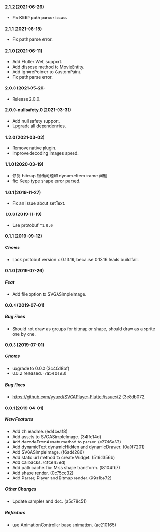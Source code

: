 #### 2.1.2 (2021-06-26)

* Fix KEEP path parser issue.

#### 2.1.1 (2021-06-15)

* Fix path parse error.

#### 2.1.0 (2021-06-11)

* Add Flutter Web support.
* Add dispose method to MovieEntity.
* Add IgnorePointer to CustomPaint.
* Fix path parse error.

#### 2.0.0 (2021-05-29)

* Release 2.0.0.

#### 2.0.0-nullsafety.0 (2021-03-31)

* Add null safety support.
* Upgrade all dependencies.

#### 1.2.0 (2021-03-02)

* Remove native plugin.
* Improve decoding images speed.

#### 1.1.0 (2020-03-19)

* 修复 bitmap 锯齿问题和 dynamicItem frame 问题
* fix: Keep type shape error parsed.

#### 1.0.1 (2019-11-27)

* Fix an issue about setText.

#### 1.0.0 (2019-11-19)

* Use protobuf `^1.0.0`

#### 0.1.1 (2019-09-12)

##### Chores

* Lock protobuf version < 0.13.16, because 0.13.16 leads build fail.

#### 0.1.0 (2019-07-26)

##### Feat

* Add file option to SVGASimpleImage.

#### 0.0.4 (2019-07-01)

##### Bug Fixes

* Should not draw as groups for bitmap or shape, should draw as a sprite one by one.

#### 0.0.3 (2019-07-01)

##### Chores

*  upgrade to 0.0.3 (3c40d8bf)
*  0.0.2 released. (7a54b493)

##### Bug Fixes

*  https://github.com/yyued/SVGAPlayer-Flutter/issues/2 (3e8db072)

#### 0.0.1 (2019-04-01)

##### New Features

*  Add zh readme. (ed4ceaf8)
*  Add assets to SVGASimpleImage. (34ffe14d)
*  Add decodeFromAssets method to parser. (e2746e62)
*  Add dynamicText dynamicHidden and dynamicDrawer. (0a0f7201)
*  Add SVGASimpleImage. (f6add286)
*  Add static url method to create Widget. (516d356b)
*  Add callbacks. (4fce439d)
*  Add path cache. fix: Miss shape transform. (f8104fb7)
*  Add shape render. (0c75cc32)
*  Add Parser, Player and Bitmap render. (99a1be72)

##### Other Changes

*  Update samples and doc. (a5d78c51)

##### Refactors

*  use AnimationController base animation. (ac210165)
